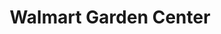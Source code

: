 ---
title: "Walmart Garden Center"
url: /upper-sandusky/walmart-garden-center/
shop: Garten-Center
---